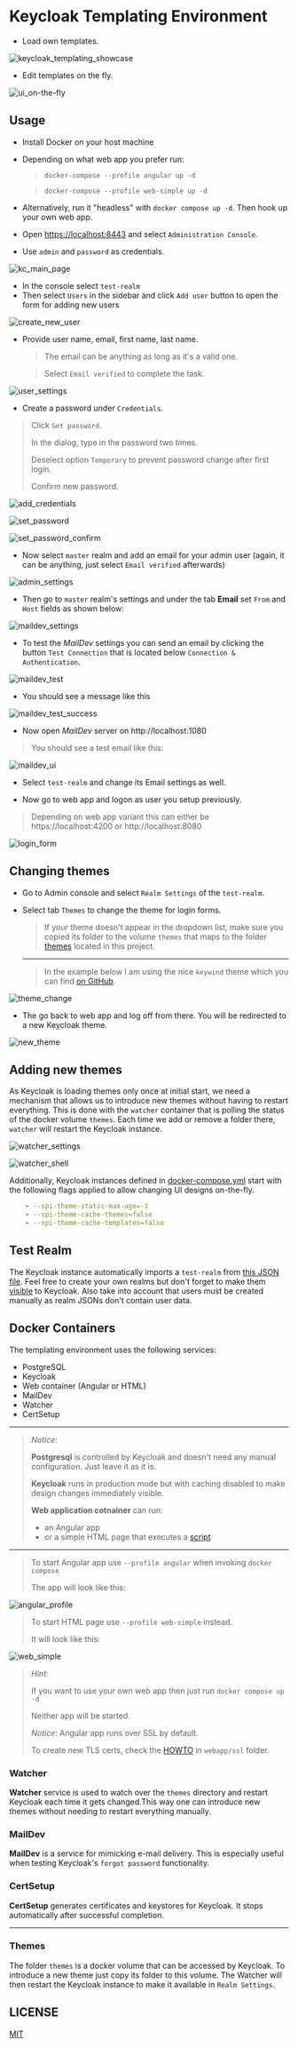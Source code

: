 # Keycloak Templating Environment

* Load own templates.

![keycloak_templating_showcase](./gifs/keycloak_templating_showcase.gif)

* Edit templates on the fly.

![ui_on-the-fly](gifs/ui_on-the-fly.gif)

## Usage

* Install Docker on your host machine
* Depending on what web app you prefer run:
   > `docker-compose --profile angular up -d`

   > `docker-compose --profile web-simple up -d`
   
* Alternatively, run it "headless" with `docker compose up -d`. Then hook up your own web app.
* Open [https://localhost:8443](https://localhost:8443) and select `Administration Console`.
* Use `admin` and `password` as credentials.

![kc_main_page](images/kc_main_page.png)

* In the console select `test-realm`
* Then select `Users` in the sidebar and click `Add user` button to open the form for adding new users

![create_new_user](./images/create_new_user.png) 

* Provide user name, email, first name, last name.
  > The email can be anything as long as it's a valid one.

  > Select `Email verified` to complete the task.

![user_settings](images/add_new_user.png)

* Create a password under `Credentials`.
> Click `Set password`.
> 
> In the dialog, type in the password two times.
> 
> Deselect option `Temporary` to prevent password change after first login.
>
> Confirm new password.
  
![add_credentials](images/add_credentials.png)

![set_password](images/set_password.png)

![set_password_confirm](images/set_password_confirm.png)

* Now select `master` realm and add an email for your admin user (again, it can be anything, just select `Email verified` afterwards)

![admin_settings](images/admin_settings.png)
  
* Then go to `master` realm's settings and under the tab **Email** set `From` and `Host` fields as shown below:

![maildev_settings](images/maildev_settings.png)

* To test the *MailDev* settings you can send an email by clicking the button `Test Connection` that is located below `Connection & Authentication`.

![maildev_test](images/maildev_test.png)

* You should see a message like this

![maildev_test_success](images/maildev_test_success.png)

* Now open *MailDev* server on http://localhost:1080
> You should see a test email like this:

![maildev_ui](images/maildev_ui.png)

* Select `test-realm` and change its Email settings as well.

* Now go to web app and logon as user you setup previously.
> Depending on web app variant this can either be https://localhost:4200 or http://localhost:8080

![login_form](./images/login_form.png)

## Changing themes

* Go to Admin console and select `Realm Settings` of the `test-realm`.
* Select tab `Themes` to change the theme for login forms.
  
  > If your theme doesn't appear in the dropdown list, make sure you copied its folder to the volume `themes` that maps to the folder [themes](./themes/) located in this project.
  ---
  > In the example below I am using the nice `keywind` theme which you can find [on GitHub](https://github.com/lukin/keywind).

![theme_change](images/theme_change.png)

* The go back to web app and log off from there. You will be redirected to a new Keycloak theme.

![new_theme](images/new_theme.png)

## Adding new themes

As Keycloak is loading themes only once at initial start, we need a mechanism that allows us to introduce new themes without having to restart everything. This is done with the `watcher` container that is polling the status of the docker volume `themes`. Each time we add or remove a folder there, `watcher` will restart the Keycloak instance.

![watcher_settings](images/watcher_settings.png)

![watcher_shell](images/watcher_shell.png)

Additionally, Keycloak instances defined in [docker-compose.yml](docker-compose.yml) start with the following flags applied to allow changing UI designs on-the-fly.

```yaml
    - --spi-theme-static-max-age=-1
    - --spi-theme-cache-themes=false
    - --spi-theme-cache-templates=false
```
## Test Realm

The Keycloak instance automatically imports a `test-realm` from [this JSON file](./import/test-realm.json). Feel free to create your own realms but don't forget to make them [visible](https://github.com/brakmic/Keycloak_Templating_Environment/blob/main/docker-compose.yml#L56) to Keycloak. Also take into account that users must be created manually as realm JSONs don't contain user data.

## Docker Containers

The templating environment uses the following services:

* PostgreSQL
* Keycloak
* Web container (Angular or HTML)
* MailDev
* Watcher
* CertSetup
---

> *Notice*: 
> 
> **Postgresql** is controlled by Keycloak and doesn't need any manual configuration. Just leave it as it is.
> 
> **Keycloak** runs in production mode but with caching disabled to make design changes immediately visible.
>
> **Web application cotnainer** can run: 
> * an Angular app
> * or a simple HTML page that executes a [script](./web-app_simple/kc-client.js)
---
> To start Angular app use `--profile angular` when invoking `docker compose`
> 
> The app will look like this:

![angular_profile](images/angular_profile.png)

> To start HTML page use `--profile web-simple` instead.
>
> It will look like this:

![web_simple](images/web-simple.png)

> *Hint*:
>  
> If you want to use your own web app then just run `docker compose up -d`
>
> Neither app will be started.
>
> *Notice*: Angular app runs over SSL by default.
>
> To create new TLS certs, check the [HOWTO](./web-app/ssl/HOWTO.md) in `webapp/ssl` folder.

### Watcher

**Watcher** service is used to watch over the `themes` directory and restart Keycloak each time it gets changed.This way one can introduce new themes without needing to restart everything manually.

### MailDev

**MailDev** is a service for mimicking e-mail delivery. This is especially useful when testing Keycloak's `forgot password` functionality.


### CertSetup

**CertSetup** generates certificates and keystores for Keycloak. It stops automatically after successful completion.

---

### Themes

The folder `themes` is a docker volume that can be accessed by Keycloak. To introduce a new theme just copy its folder to this volume. The Watcher will then restart the Keycloak instance to make it available in `Realm Settings`.

## LICENSE
[MIT](./LICENSE)

